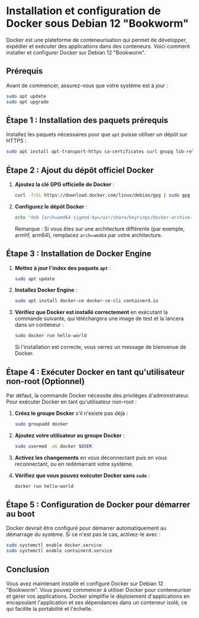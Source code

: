 # Installation et configuration de Docker sous Debian 12 "Bookworm"

Docker est une plateforme de conteneurisation qui permet de développer, expédier et exécuter des applications dans des conteneurs. Voici comment installer et configurer Docker sur Debian 12 "Bookworm".

## Prérequis

Avant de commencer, assurez-vous que votre système est à jour :

```bash
sudo apt update
sudo apt upgrade
```

## Étape 1 : Installation des paquets prérequis

Installez les paquets nécessaires pour que `apt` puisse utiliser un dépôt sur HTTPS :

```bash
sudo apt install apt-transport-https ca-certificates curl gnupg lsb-release
```

## Étape 2 : Ajout du dépôt officiel Docker

1. **Ajoutez la clé GPG officielle de Docker** :

    ```bash
    curl -fsSL https://download.docker.com/linux/debian/gpg | sudo gpg --dearmor -o /usr/share/keyrings/docker-archive-keyring.gpg
    ```

2. **Configurez le dépôt Docker** :

    ```bash
    echo "deb [arch=amd64 signed-by=/usr/share/keyrings/docker-archive-keyring.gpg] https://download.docker.com/linux/debian $(lsb_release -cs) stable" | sudo tee /etc/apt/sources.list.d/docker.list > /dev/null
    ```

    Remarque : Si vous êtes sur une architecture différente (par exemple, armhf, arm64), remplacez `arch=amd64` par votre architecture.

## Étape 3 : Installation de Docker Engine

1. **Mettez à jour l'index des paquets `apt`** :

    ```bash
    sudo apt update
    ```

2. **Installez Docker Engine** :

    ```bash
    sudo apt install docker-ce docker-ce-cli containerd.io
    ```

3. **Vérifiez que Docker est installé correctement** en exécutant la commande suivante, qui téléchargera une image de test et la lancera dans un conteneur :

    ```bash
    sudo docker run hello-world
    ```

    Si l'installation est correcte, vous verrez un message de bienvenue de Docker.

## Étape 4 : Exécuter Docker en tant qu'utilisateur non-root (Optionnel)

Par défaut, la commande Docker nécessite des privilèges d'administrateur. Pour exécuter Docker en tant qu'utilisateur non-root :

1. **Créez le groupe Docker** s'il n'existe pas déjà :

    ```bash
    sudo groupadd docker
    ```

2. **Ajoutez votre utilisateur au groupe Docker** :

    ```bash
    sudo usermod -aG docker $USER
    ```

3. **Activez les changements** en vous déconnectant puis en vous reconnectant, ou en redémarrant votre système.

4. **Vérifiez que vous pouvez exécuter Docker sans `sudo`** :

    ```bash
    docker run hello-world
    ```

## Étape 5 : Configuration de Docker pour démarrer au boot

Docker devrait être configuré pour démarrer automatiquement au démarrage du système. Si ce n'est pas le cas, activez-le avec :

```bash
sudo systemctl enable docker.service
sudo systemctl enable containerd.service
```

## Conclusion

Vous avez maintenant installé et configuré Docker sur Debian 12 "Bookworm". Vous pouvez commencer à utiliser Docker pour conteneuriser et gérer vos applications. Docker simplifie le déploiement d'applications en encapsulant l'application et ses dépendances dans un conteneur isolé, ce qui facilite la portabilité et l'échelle.